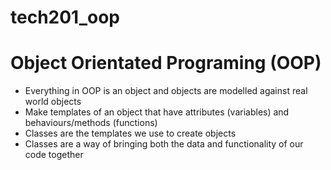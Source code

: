 # tech201_oop

# Object Orientated Programing (OOP)
* Everything in OOP is an object and objects are modelled against real world objects
* Make templates of an object that have attributes (variables) and behaviours/methods (functions)
* Classes are the templates we use to create objects
* Classes are a way of bringing both the data and functionality of our code together